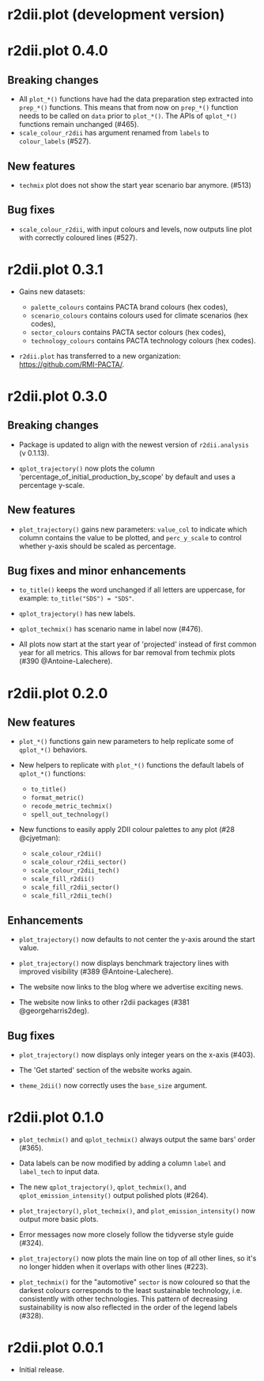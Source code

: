 # r2dii.plot (development version)

# r2dii.plot 0.4.0

## Breaking changes

* All `plot_*()` functions have had the data preparation step extracted into 
`prep_*()` functions. This means that from now on `prep_*()` function needs to be called on `data` prior to `plot_*()`. The APIs of `qplot_*()` functions remain unchanged (#465).
* `scale_colour_r2dii` has argument renamed from `labels` to `colour_labels` (#527).

## New features

* `techmix` plot does not show the start year scenario bar anymore. (#513)

## Bug fixes
* `scale_colour_r2dii`, with input colours and levels, now outputs line plot with correctly coloured lines (#527). 

# r2dii.plot 0.3.1

* Gains new datasets: 
  - `palette_colours` contains PACTA brand colours (hex codes), 
  - `scenario_colours` contains colours used for climate scenarios (hex codes), 
  - `sector_colours` contains PACTA sector colours (hex codes), 
  - `technology_colours` contains PACTA technology colours (hex codes).

* `r2dii.plot` has transferred to a new organization: 
https://github.com/RMI-PACTA/.

# r2dii.plot 0.3.0

## Breaking changes

* Package is updated to align with the newest version of `r2dii.analysis` 
(v 0.1.13).

* `qplot_trajectory()` now plots the column 
'percentage_of_initial_production_by_scope' by default and uses a percentage 
y-scale.

## New features

* `plot_trajectory()` gains new parameters: `value_col` to indicate which column 
contains the value to be plotted, and `perc_y_scale` to control whether y-axis 
should be scaled as percentage.

## Bug fixes and minor enhancements

* `to_title()` keeps the word unchanged if all letters are uppercase, for 
example: `to_title("SDS") = "SDS"`.

* `qplot_trajectory()` has new labels.

* `qplot_techmix()` has scenario name in label now (#476).

* All plots now start at the start year of 'projected' instead of first common 
year for all metrics. This allows for bar removal from 
techmix plots (#390 @Antoine-Lalechere).

# r2dii.plot 0.2.0

## New features

* `plot_*()` functions gain new parameters to help replicate some of
`qplot_*()` behaviors.

* New helpers to replicate with `plot_*()` functions the default labels of
`qplot_*()` functions:

    - `to_title()`
    - `format_metric()`
    - `recode_metric_techmix()`
    - `spell_out_technology()`

* New functions to easily apply 2DII colour palettes to any plot (#28
@cjyetman):

    - `scale_colour_r2dii()`
    - `scale_colour_r2dii_sector()`
    - `scale_colour_r2dii_tech()`
    - `scale_fill_r2dii()`
    - `scale_fill_r2dii_sector()`
    - `scale_fill_r2dii_tech()`
    
## Enhancements

* `plot_trajectory()` now defaults to not center the y-axis around the
start value.

* `plot_trajectory()` now displays benchmark trajectory lines with improved 
visibility (#389 @Antoine-Lalechere).

* The website now links to the blog where we advertise exciting news.

* The website now links to other r2dii packages (#381 @georgeharris2deg).

## Bug fixes

* `plot_trajectory()` now displays only integer years on the x-axis (#403).

* The 'Get started' section of the website works again.

* `theme_2dii()` now correctly uses the `base_size` argument.

# r2dii.plot 0.1.0

* `plot_techmix()` and `qplot_techmix()` always output the same bars' order
(#365).

* Data labels can be now modified by adding a column `label` and `label_tech`
to input data.

* The new `qplot_trajectory()`, `qplot_techmix()`, and
`qplot_emission_intensity()` output polished plots (#264).

* `plot_trajectory()`, `plot_techmix()`, and `plot_emission_intensity()`
now output more basic plots.

* Error messages now more closely follow the tidyverse style guide (#324).

* `plot_trajectory()` now plots the main line on top of all other lines,
so it's no longer hidden when it overlaps with other lines (#223).

* `plot_techmix()` for the "automotive" `sector` is now coloured so that
the darkest colours corresponds to the least sustainable technology, i.e.
consistently with other technologies. This pattern of decreasing sustainability
is now also reflected in the order of the legend labels (#328).

# r2dii.plot 0.0.1

* Initial release.
